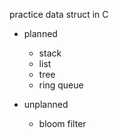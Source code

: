 practice data struct in C
* planned
    * stack
    * list
    * tree
    * ring queue

* unplanned
    * bloom filter

